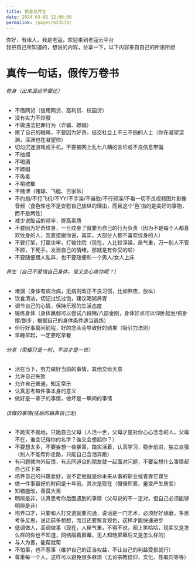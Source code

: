 ```yaml
---
title: 修身及养生
date: 2024-03-05 12:00:00
permalink: /pages/623578/
---
```


你好，有缘人，我是老寇，欢迎来到老寇云平台  
我把自己所知道的，想说的内容，分享一下，以下内容来自自己的所思所想

# 真传一句话，假传万卷书

###### 修身（出来混迟早要还）
- 不借网贷（信用网贷、高利贷、校园贷）
- 没有实力不炒股
- 不做违法犯罪行为（诈骗、嫖娼）
- 擦了自己的眼睛，不要因为好奇，结交社会上不三不四的人士（你在凝望深渊，深渊也在凝望你）
- 切勿沉迷游戏或手机，不要被网上乱七八糟的言论或不良信息带偏
- 不抽烟
- 不喝酒
- 不嫖娼
- 不吸毒
- 不嚼槟榔
- 不赌博（赌球、飞艇、百家乐）
- 不约炮/不打飞机/不YY/不手淫/不自慰/不行邪淫/不看一切不良视频图片影像音频（食色性也不是安慰自己放纵的理由，而且这个'色'指的是美好的事物，而不是两性）
- 减少说脏话的频率，提高素质
- 不要因为好奇纹身，一旦纹身了就要为自己的行为负责（因为不是每个人都喜欢纹身的人，我直接跟你说，其实，大部分人都不喜欢纹身的人）
- 不要打架，打赢坐牢，打输住院（现在，人比较浮躁，戾气重，万一别人不管不顾，下死手，发泄自己的情绪，那就是有你受的啦）
- 不要随便跟人私奔，也不要随便和一个男人/女人上床

###### 养生（自己不爱惜自己身体，谁又会心疼你呢？）
- 堵漏（身体有病治病，无病则改正不良习惯，比如熬夜，放纵）
- 饮食清淡，切记过饥过饱，建议喝粥养胃
- 调节自己的心情，保持乐观的生活态度
- 锻炼身体（身体羸弱可以尝试八段锦/八部金刚，身体好点可以仰卧起坐/俯卧撑/跑步，根据自己的身体条件适当锻炼）
- 但行好事莫问前程，好的念头会导致好的结果（吸引力法则）
- 早睡早起，一定要吃早餐

###### 分享（荣耀只是一时，平淡才是一世）
- 活在当下，努力做好当前的事情，其他交给天意
- 允许自己失败
- 允许自己普通，知足常乐
- 认真思考每件事本身的意义
- 做好是一辈子的事情，做坏是一瞬间的事情

###### 该做的事情(往后的路靠自己走)
- 不跪天不跪地，只跪自己父母（人活一世，父母才是对你心心念念的人，父母不在，谁会记得你的名字？谁又会想起你？）
- 不要想太多，不要妄想一夜暴富，踏实活着，认真学习，稳步前进，独立自强（别人不能帮你走路，只能自己含泪奔跑）
- 有问题就向外反馈，有志同道合的朋友就一起面对问题，不要妄想什么事情都自己扛下来
- 培养自己的兴趣爱好，说不定他就是你未来从事的职业或者靠它谋生
- 做一件事最好的时间是十年前，其次是现在（慢慢积累，量变产生质变）
- 知错能改，善莫大焉
- 明辨是非，认真思考你后面遇到的事情（父母说的不一定对，但自己必须能够明辨是非）
- 培养口才，只要和人打交道就要沟通，说话是一门艺术，必须好好琢磨，多思考多反思，说话前多想想，而且还要察言观色，这样才能快速进步
- 低调做人，高调做事（现在，人戾气重，不得不说，网上笑哈哈，现实又是怎么样的你也不知道，网络隔着屏幕，无人知晓屏幕后又是怎么样的）
- 与人为善，能帮就帮
- 不怕事，也不惹事（维护自己的正当权益，不让自己的利益受损就行）
- 尊重每一个人，这样可以避免很多麻烦（无论宗教信仰，文化、性取向等等）